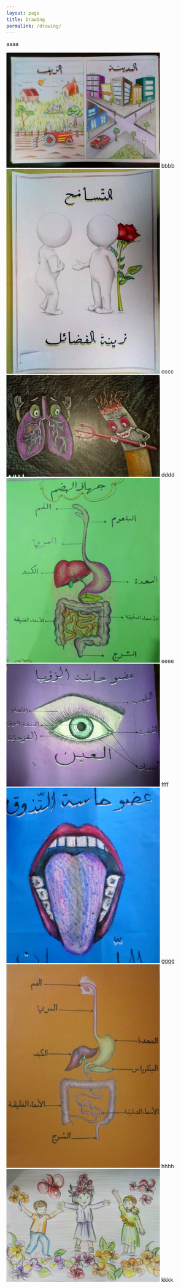 ```yaml
---
layout: page
title: Drawing
permalink: /drawing/
---
```

aaaa

<img src="\assets\images\drawing\drawing-1.jpg" width="400"/>
bbbb

<img src="\assets\images\drawing\drawing-2.jpg" width="400"/>
cccc

<img src="\assets\images\drawing\drawing-3.jpg" width="400"/>
dddd

<img src="\assets\images\drawing\drawing-6.jpg" width="400"/>
eeee

<img src="\assets\images\drawing\drawing-4.jpg" width="400"/>
ffff

<img src="\assets\images\drawing\drawing-5.jpg" width="400"/>
gggg

<img src="\assets\images\drawing\drawing-7.jpg" width="400"/>
hhhh

<img src="\assets\images\drawing\drawing-8.jpg" width="400"/>
kkkk

